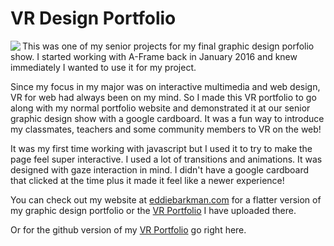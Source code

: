 # VR Design Portfolio
<!--![alt tag](http://eddiebarkman.github.io/VR-Design-Portfolio/images/icons/ms-icon-310x310.png)-->
<img align="left" src="http://eddiebarkman.github.io/VR-Design-Portfolio/images/icons/ms-icon-310x310.png">
This was one of my senior projects for my final graphic design porfolio show. I started working with A-Frame back in January 2016 and knew immediately I wanted to use it for my project.

Since my focus in my major was on interactive multimedia and web design, VR for web had always been on my mind. So I made this VR portfolio to go along with my normal portfolio website and demonstrated it at our senior graphic design show with a google cardboard. It was a fun way to introduce my classmates, teachers and some community members to VR on the web!

It was my first time working with javascript but I used it to try to make the page feel super interactive. I used a lot of transitions and animations. It was designed with gaze interaction in mind. I didn't have a google cardboard that clicked at the time plus it made it feel like a newer experience!

<!--Okay I am going to see if hyperlinks  work in this readme thing...-->
You can check out my website at <a href="http://eddiebarkman.com/">eddiebarkman.com</a> for a flatter version of my graphic design portfolio or the <a href="http://eddiebarkman.com/VR/">VR Portfolio</a> I have uploaded there.

Or for the github version of my <a href="http://eddiebarkman.github.io/VR-Design-Portfolio/">VR Portfolio</a> go right here.
